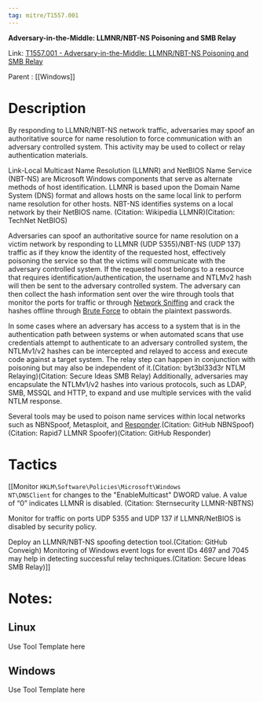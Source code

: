 ```yaml
---
tag: mitre/T1557.001
---
```


**Adversary-in-the-Middle: LLMNR/NBT-NS Poisoning and SMB Relay**

Link: [T1557.001 - Adversary-in-the-Middle: LLMNR/NBT-NS Poisoning and SMB Relay](https://attack.mitre.org/techniques/T1557/001)

Parent : [[Windows]]


# Description

By responding to LLMNR/NBT-NS network traffic, adversaries may spoof an authoritative source for name resolution to force communication with an adversary controlled system. This activity may be used to collect or relay authentication materials. 

Link-Local Multicast Name Resolution (LLMNR) and NetBIOS Name Service (NBT-NS) are Microsoft Windows components that serve as alternate methods of host identification. LLMNR is based upon the Domain Name System (DNS) format and allows hosts on the same local link to perform name resolution for other hosts. NBT-NS identifies systems on a local network by their NetBIOS name. (Citation: Wikipedia LLMNR)(Citation: TechNet NetBIOS)

Adversaries can spoof an authoritative source for name resolution on a victim network by responding to LLMNR (UDP 5355)/NBT-NS (UDP 137) traffic as if they know the identity of the requested host, effectively poisoning the service so that the victims will communicate with the adversary controlled system. If the requested host belongs to a resource that requires identification/authentication, the username and NTLMv2 hash will then be sent to the adversary controlled system. The adversary can then collect the hash information sent over the wire through tools that monitor the ports for traffic or through [Network Sniffing](https://attack.mitre.org/techniques/T1040) and crack the hashes offline through [Brute Force](https://attack.mitre.org/techniques/T1110) to obtain the plaintext passwords.

In some cases where an adversary has access to a system that is in the authentication path between systems or when automated scans that use credentials attempt to authenticate to an adversary controlled system, the NTLMv1/v2 hashes can be intercepted and relayed to access and execute code against a target system. The relay step can happen in conjunction with poisoning but may also be independent of it.(Citation: byt3bl33d3r NTLM Relaying)(Citation: Secure Ideas SMB Relay) Additionally, adversaries may encapsulate the NTLMv1/v2 hashes into various protocols, such as LDAP, SMB, MSSQL and HTTP, to expand and use multiple services with the valid NTLM response. 

Several tools may be used to poison name services within local networks such as NBNSpoof, Metasploit, and [Responder](https://attack.mitre.org/software/S0174).(Citation: GitHub NBNSpoof)(Citation: Rapid7 LLMNR Spoofer)(Citation: GitHub Responder)

# Tactics


[[Monitor <code>HKLM\Software\Policies\Microsoft\Windows NT\DNSClient</code> for changes to the "EnableMulticast" DWORD value. A value of “0” indicates LLMNR is disabled. (Citation: Sternsecurity LLMNR-NBTNS)

Monitor for traffic on ports UDP 5355 and UDP 137 if LLMNR/NetBIOS is disabled by security policy.

Deploy an LLMNR/NBT-NS spoofing detection tool.(Citation: GitHub Conveigh) Monitoring of Windows event logs for event IDs 4697 and 7045 may help in detecting successful relay techniques.(Citation: Secure Ideas SMB Relay)]]


# Notes:

## Linux

Use Tool Template here

## Windows

Use Tool Template here